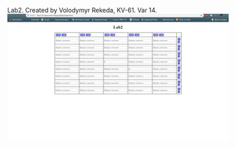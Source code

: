 Lab2.
Created by Volodymyr Rekeda, KV-61.
Var 14.
![Alt text](https://github.com/vrekeda/web-design/blob/master/lab2/img/1.PNG)
